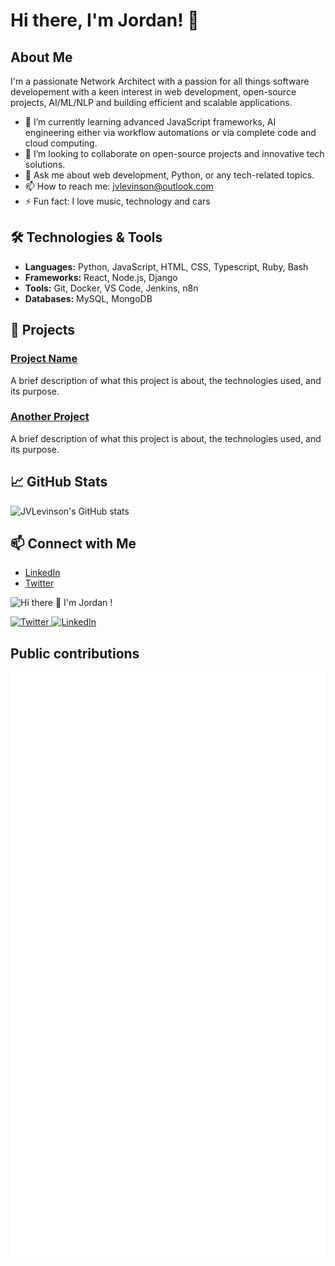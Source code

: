 # Hi there, I'm Jordan! 👋

## About Me
I'm a passionate Network Architect with a passion for all things software developement with a keen interest in web development, open-source projects, AI/ML/NLP and building efficient and scalable applications.

- 🌱 I’m currently learning advanced JavaScript frameworks, AI engineering either via workflow automations or via complete code and cloud computing.
- 👯 I’m looking to collaborate on open-source projects and innovative tech solutions.
- 💬 Ask me about web development, Python, or any tech-related topics.
- 📫 How to reach me: [jvlevinson@outlook.com](mailto:jvlevinson@outlook.com)
- ⚡ Fun fact: I love music, technology and cars

## 🛠️ Technologies & Tools
- **Languages:** Python, JavaScript, HTML, CSS, Typescript, Ruby, Bash 
- **Frameworks:** React, Node.js, Django
- **Tools:** Git, Docker, VS Code, Jenkins, n8n
- **Databases:** MySQL, MongoDB

## 🚀 Projects
### [Project Name](https://github.com/jvlevinson/project-name)
A brief description of what this project is about, the technologies used, and its purpose.

### [Another Project](https://github.com/jvlevinson/another-project)
A brief description of what this project is about, the technologies used, and its purpose.

## 📈 GitHub Stats
![JVLevinson's GitHub stats](https://github-readme-stats.vercel.app/api?username=jvlevinson&show_icons=true&theme=radical)

## 📫 Connect with Me
- [LinkedIn](https://www.linkedin.com/in/jvlevinson)
- [Twitter](https://twitter.com/jvlevinson)

![Hi there 👋 I'm Jordan !](./github-banner.png)


<!-- TWITTER -->
<a href="https://twitter.com/jvlevison">
  <img
    src="https://img.shields.io/twitter/follow/omBratteng?label=Twitter&logo=twitter&style=flat-square&color=1da1f2&logoColor=ffffff"
    alt="Twitter"
  />
</a>

<!-- Selflow Version -->

<a href="https://linkedin.com/in/jvlevinson">
  <img
    src="https://linkedin.com/in/jvlevinson?style=flat-square&color=00ADD8&logoColor=ffffff&label=Selflow%20Version&logo=go"
    alt="LinkedIn"
  />
</a>


## Public contributions

![Metrics](./github-metrics.svg)
